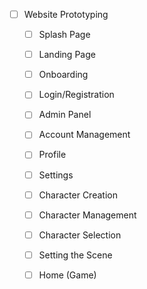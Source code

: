 - [ ] Website Prototyping
    - [ ] Splash Page
    - [ ] Landing Page
    - [ ] Onboarding
    - [ ] Login/Registration
    - [ ] Admin Panel
    - [ ] Account Management
    - [ ] Profile
    - [ ] Settings
    - [ ] Character Creation
    - [ ] Character Management
    - [ ] Character Selection
    - [ ] Setting the Scene
    - [ ] Home (Game)
    